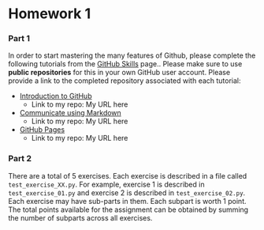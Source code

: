 Homework 1
==================


### Part 1

In order to start mastering the many features of Github, please complete the following tutorials from the [GitHub Skills](https://skills.github.com/) page.. Please make sure to use **public repositories** for this in your own GitHub user account. Please provide a link to the completed repository associated with each tutorial:

 - [Introduction to GitHub](https://github.com/skills/introduction-to-github)
    - Link to my repo: My URL here
 - [Communicate using Markdown](https://github.com/skills/communicate-using-markdown)
    - Link to my repo: My URL here
 - [GitHub Pages](https://github.com/skills/github-pages)
    - Link to my repo: My URL here
 
### Part 2

There are a total of 5 exercises. Each exercise is described in a file called `test_exercise_XX.py`. For example, exercise 1 is described in `test_exercise_01.py` and exercise 2 is described in `test_exercise_02.py`. Each exercise may have sub-parts in them. Each subpart is worth 1 point. The total points available for the assignment can be obtained by summing the number of subparts across all exercises.


